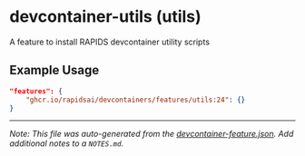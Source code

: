 
# devcontainer-utils (utils)

A feature to install RAPIDS devcontainer utility scripts

## Example Usage

```json
"features": {
    "ghcr.io/rapidsai/devcontainers/features/utils:24": {}
}
```





---

_Note: This file was auto-generated from the [devcontainer-feature.json](https://github.com/rapidsai/devcontainers/blob/main/features/src/utils/devcontainer-feature.json).  Add additional notes to a `NOTES.md`._
